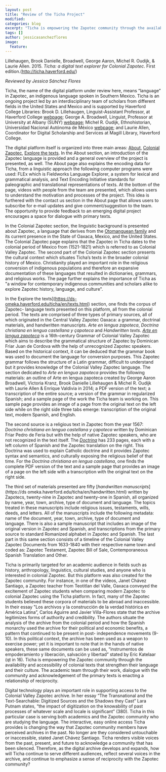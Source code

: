 ```yaml
---
layout: post
title: "Review of the Ticha Project"
modified:
categories: blog
excerpt: "Ticha is empowering the Zapotec community through the availability and accessibility of colonial texts that strengthen their language and their culture. "
tags: []
author: jessicasanchezflores
image: 
  feature: 
---
```

 Lillehaugen, Brook Danielle, Broadwell, George Aaron, Michel R. Oudijk, & Laurie Allen. 2015. *Ticha: a digital text explorer for Colonial Zapotec*. First edition.(http://ticha.haverford.edu/)

 *Reviewed by Jessica Sánchez Flores*

Ticha, the name of the digital platform under review here, means “language” in Zapotec, an indigenous language spoken in 
Southern Mexico. Ticha is an ongoing project led by an interdisciplinary team of scholars from different fields in the United 
States and Mexico and is supported by Haverford College Libraries: Brook D. Lillehaugen, Linguist-Assistant Professor, at 
Haverford College [webpage](http://brooklillehaugen.weebly.com/); George A. Broadwell, Linguist, Professor at University at 
Albany (SUNY) [webpage](https://www.albany.edu/anthro/broadwell.php); Michel R. Oudijk, Ethnohistorian, Universidad Nacional 
Autónoma de México [webpage](https://mroudyk.weebly.com/index.html); and Laurie Allen, Coordinator for Digital Scholarship and 
Services at Magill Library, Haverford College. 

The digital platform itself is organized into three main areas: [About](https://ticha.haverford.edu/en/about/), [Colonial 
Zapotec](https://ticha.haverford.edu/en/context/), [Explore the texts](https://ds-omeka.haverford.edu/ticha/en/texts.html). In 
the About section, an introduction of the Zapotec language is provided and a general overview of the project is presented, as 
well. The About page also explains the encoding data for Ticha, from a linguistic approach the following computer programs 
were used: FLEx which is Fieldworks Language Explorer, a system for lexical and grammatical analysis, and Text Encoding 
Initiative standards for paleographic and translational representations of texts. At the bottom of the page, videos with 
people from the team are presented, which allows users to understand the motivation and processes of the project. This idea is 
furthered with the contact us section in the About page that allows users to subscribe for e-mail updates and give 
comment/suggestion to the team. The opportunity to provide feedback to an emerging digital project encourages a space for 
dialogue with primary texts. 

In the Colonial Zapotec section, the linguistic background is presented about Zapotec, a language that derives from the 
[Otomanguean family](https://en.wikipedia.org/wiki/Oto-Manguean_languages) and its current presence in the State of Oaxaca, 
Mexico, and the United States. The Colonial Zapotec page explains that the Zapotec in Ticha dates to the colonial period of 
Mexico from (1521-1821) which is referred to as Colonial Valley Zapotec. The second part of the Colonial Zapotec section 
presents the cultural context which situates Ticha’s texts in the broader colonial history of Mexico. Christianity played an 
important role in the religious conversion of indigenous populations and therefore an expansive documentation of these 
languages that resulted in dictionaries, grammars, and religious works. The page further explains the importance of Ticha as 
"a window for contemporary indigenous communities and scholars alike to explore Zapotec history, language, and culture". 

In the Explore the texts](https://ds-omeka.haverford.edu/ticha/en/texts.html) section, one finds the corpus of Zapotec-
language texts presented on this platform, all from the colonial period. The texts are comprised of three types of primary 
sources, all of which originated in the Central Valley Zapotec Oaxaca: a grammar, doctrinal materials, and handwritten 
manuscripts.  *Arte en lengua zapoteca*, *Doctrina christiana en lengua castellana y çapoteca* and *Handwritten texts*. [*Arte 
en lengua zapoteca*](https://ds-omeka.haverford.edu/ticha/en/arte.html) is a 16th-century Grammar of Colonial Valley Zapotec 
which aims to describe the grammatical structure of Zapotec by Dominican Friar Juan de Cordova with the help of unrecognized 
Zapotec speakers. Based on the historical context, it can be deduced that the grammar book was used to document the language 
for conversion purposes. This Zapotec grammar follows the structure of a Latin grammar, difficult to understand but it 
provides knowledge of the Colonial Valley Zapotec language. The section dedicated to *Arte en lengua zapoteca* provides the 
following materials: an outline of Arte en lengua zapoteca created by George Aaron Broadwell, Victoria Kranz, Brook Danielle 
Lillehaugen & Michel R. Oudijk with Laurie Allen & Enrique Valdivia in 2014; a PDF version of the text; a transcription of the 
entire source; a version of the grammar in regularized Spanish; and a sample page of the work the Ticha team is working on. 
This sample page provides an image of a page from the original text on the left side while on the right side three tabs 
emerge: transcription of the original text, modern Spanish, and English.

The second source is a religious text in Zapotec from the year 1567: *Doctrina christiana en lengua castellana y çapoteca* 
written by Dominican Friar Pedro de Feria but with the help of native Zapotec speakers, who are not recognized in the text 
itself. The [*Doctrina*](https://ds-omeka.haverford.edu/ticha/en/doctrina.html) has 233 pages, each with a left column of 
Spanish and the Zapotec translation on the right. This Doctrina was used to explain Catholic doctrine and it provides Zapotec 
syntax and semantics, and culturally exposing the religious belief of that time. For the *Doctrina christiana en lengua 
castellana*, one finds the complete PDF version of the text and a sample page that provides an image of a page on the left 
side with a transcription with the original text on the right side.

The third set of materials presented are fifty [*handwritten manuscripts*](https://ds omeka.haverford.edu/ticha/en/handwritten.html) written by Zapotecs, twenty-nine in Zapotec and twenty-one in Spanish, all 
organized by name, year, town, archive, type of document and language. The topics treated in these manuscripts include 
religious issues, testaments, wills, deeds, and letters. All of the manuscripts include the following metadata: name of the 
document, year, town, archive, type of document and language. There is also a sample manuscript that includes an image of the 
original version in Zapotec and Spanish, and transcriptions from the primary source to standard Romanized alphabet in Zapotec 
and Spanish. The last part in this same section consists of a timeline of the Colonial Valley Zapotec Documents from 1633-1840 
with their respective name town and coded as: Zapotec Testament, Zapotec Bill of Sale, Contemporaneous Spanish Translation and 
Other. 

Ticha is primarily targeted for an academic audience in fields such as history, anthropology, linguistics, cultural studies, 
and anyone who is interested in colonial Zapotec. But this platform was also created for the Zapotec community. For instance, 
in one of the videos, Janet Chávez Santiago, a Zapotec teacher from Teotitlan del Valle, Oaxaca conveyed the excitement of 
Zapotec students when comparing modern Zapotec to colonial Zapotec using the Ticha platform. In fact, many of the Zapotec 
students believed these corpora of materials to be abroad and inaccessible. In their essay "Los archivos y la construcción de 
la verdad histórica en América Latina”, Carlos Aguirre and Javier Villa-Flores state that the archive legitimizes forms of 
authority and credibility. The authors situate the analysis of the archive from the colonial period and how the Spanish 
monarchy used the archive for their political and economic benefits, a pattern that continued to be present in post-
independence movements (9-10). In this political context, the archive has been used as a weapon to exercise power; yet it is 
important to note that in the hands of native speakers, these same documents can be used as, “instrumentos de empoderamiento 
y liberación, salvación y libertad” stated by Eric Katelaar (qt in 16). Ticha is empowering the Zapotec community through the 
availability and accessibility of colonial texts that strengthen their language and their culture. The academic team through their work, dialogue with the community and acknowledgement of the primary texts is enacting a relationship of reciprocity. 

Digital technology plays an important role in supporting access to the Colonial Valley Zapotec archive. In her essay “The 
Transnational and the Text-Searchable: Digitized Sources and the Shadows they Cast” Lara Putnam states, “the impact of 
digitization on the knowability of past processes of whatever scale and locale is significant” (380). Ticha in this particular 
case is serving both academics and the Zapotec community who are studying the language. The interactive, easy online access 
Ticha provides is changing the way that Zapotec community members have perceived archives in the past. No longer are they 
considered untouchable or inaccessible, stated Janet Chávez Santiago. Ticha renders visible voices from the past, present, and 
future to acknowledge a community that has been silenced. Therefore, as the digital archive develops and expands, how will 
Ticha continue to serve different audiences, reflect several voices in the archive, and continue to emphasize a sense of 
reciprocity with the Zapotec community?

